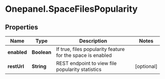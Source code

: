 # Onepanel.SpaceFilesPopularity

## Properties
Name | Type | Description | Notes
------------ | ------------- | ------------- | -------------
**enabled** | **Boolean** | If true, files popularity feature for the space is enabled | 
**restUrl** | **String** | REST endpoint to view file popularity statistics  | [optional] 


